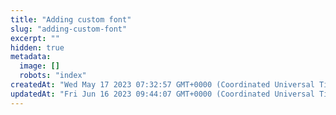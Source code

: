 ```yaml
---
title: "Adding custom font"
slug: "adding-custom-font"
excerpt: ""
hidden: true
metadata: 
  image: []
  robots: "index"
createdAt: "Wed May 17 2023 07:32:57 GMT+0000 (Coordinated Universal Time)"
updatedAt: "Fri Jun 16 2023 09:44:07 GMT+0000 (Coordinated Universal Time)"
---
```

